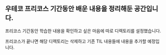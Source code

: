 ## 우테코 프리코스 기간동안 배운 내용을 정리해둔 공간입니다.

프리코스 기간동안 학습한 내용을 확인하고 싶은 마음에 따로 디렉토리를 설정했습니다. <br/>

프리코스가 끝나면 해당 디렉토리는 삭제하고 기존 TIL 내용들에 내용을 추가할 예정입니다. 